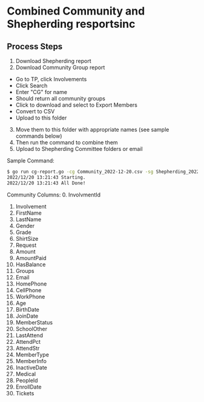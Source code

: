 # Combined Community and Shepherding resportsinc

## Process Steps

1. Download Shepherding report
2. Download Community Group report
 - Go to TP, click Involvements
 - Click Search
 - Enter "CG" for name
 - Should return all community groups
 - Click to download and select to Export Members
 - Convert to CSV
 - Upload to this folder
3. Move them to this folder with appropriate names (see sample commands below)
4. Then run the command to combine them
5. Upload to Shepherding Committee folders or email


Sample Command:
```sh
$ go run cg-report.go -cg Community_2022-12-20.csv -sg Shepherding_2022-12-20.csv -o x.csv
2022/12/20 13:21:43 Starting.
2022/12/20 13:21:43 All Done!
```

Community Columns:
0. InvolvmentId
1. Involvement
2. FirstName
3. LastName
4. Gender
5. Grade
6. ShirtSize
7. Request
8. Amount
9. AmountPaid
10. HasBalance
11. Groups
12. Email
13. HomePhone
14. CellPhone
15. WorkPhone
16. Age
17. BirthDate
18. JoinDate
19. MemberStatus
20. SchoolOther
21. LastAttend
22. AttendPct
23. AttendStr
24. MemberType
25. MemberInfo
26. InactiveDate
27. Medical
28. PeopleId
29. EnrollDate
30. Tickets
